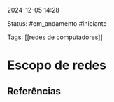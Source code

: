 
2024-12-05 14:28

Status: #em_andamento #iniciante

Tags: [[redes de computadores]]


# Escopo de redes




## Referências